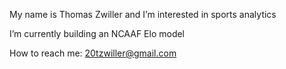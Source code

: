 My name is Thomas Zwiller and I’m interested in sports analytics

I’m currently building an NCAAF Elo model

How to reach me: 20tzwiller@gmail.com

<!---
20tzwiller/20tzwiller is a ✨ special ✨ repository because its `README.md` (this file) appears on your GitHub profile.
You can click the Preview link to take a look at your changes.
--->
